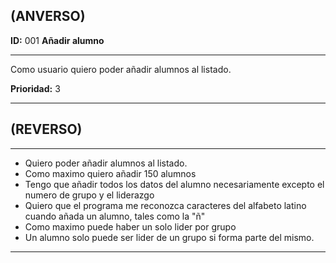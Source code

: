 **(ANVERSO)**
---

**ID:** 001 **Añadir alumno**

---

Como usuario quiero poder añadir alumnos al listado.

**Prioridad:** 3

---

**(REVERSO)**
---

---

* Quiero poder añadir alumnos al listado.
* Como maximo quiero añadir 150 alumnos
* Tengo que añadir todos los datos del alumno necesariamente excepto el numero de grupo y el liderazgo
* Quiero que el programa me reconozca caracteres del alfabeto latino cuando añada un alumno, tales como la "ñ"
* Como maximo puede haber un solo lider por grupo
* Un alumno solo puede ser lider de un grupo si forma parte del mismo.

---
